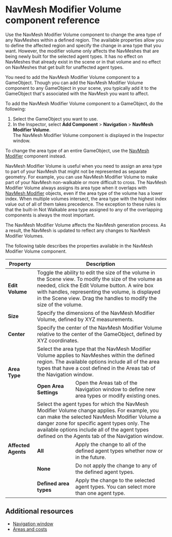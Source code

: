 # NavMesh Modifier Volume component reference

Use the NavMesh Modifier Volume component to change the area type of any NavMeshes within a defined region. The available properties allow you to define the affected region and specify the change in area type that you want. However, the modifier volume only affects the NavMeshes that are being newly built for the selected agent types. It has no effect on NavMeshes that already exist in the scene or in that volume and no effect on NavMeshes that get built for unaffected agent types.

You need to add the NavMesh Modifier Volume component to a GameObject. Though you can add the NavMesh Modifier Volume component to any GameObject in your scene, you typically add it to the GameObject that's associated with the NavMesh you want to affect.

To add the NavMesh Modifier Volume component to a GameObject, do the following:
1. Select the GameObject you want to use.
1. In the Inspector, select **Add Component** &gt; **Navigation** &gt; **NavMesh Modifier Volume**. <br/> The NavMesh Modifier Volume component is displayed in the Inspector window.

To change the area type of an entire GameObject, use the [NavMesh Modifier](NavMeshModifier.md) component instead.

NavMesh Modifier Volume is useful when you need to assign an area type to part of your NavMesh that might not be represented as separate geometry. For example, you can use NavMesh Modifier Volume to make part of your NavMesh non-walkable or more difficult to cross.
The NavMesh Modifier Volume always assigns its area type when it overlaps with [NavMesh Modifier](NavMeshModifier.md) objects, even if the area type of the volume has a lower index. When multiple volumes intersect, the area type with the highest index value out of all of them takes precedence. The exception to these rules is that the built-in Not Walkable area type assigned to any of the overlapping components is always the most important.

The NavMesh Modifier Volume affects the NavMesh generation process. As a result, the NavMesh is updated to reflect any changes to NavMesh Modifier Volumes.

The following table describes the properties available in the NavMesh Modifier Volume component.

<table>
  <thead>
    <tr>
      <th colspan="1"><strong>Property</strong></th>
      <th colspan="2"><strong>Description</strong></th>
    </tr>
  </thead>
  <tbody>
    <tr>
      <td rowspan="1"><strong> Edit Volume </strong></td>
      <td colspan="2">Toggle the ability to edit the size of the volume in the Scene view. To modify the size of the volume as needed, click the Edit Volume button. A wire box with handles, representing the volume, is displayed in the Scene view. Drag the handles to modify the size of the volume.</td>
    </tr>
    <tr>
      <td rowspan="1"><strong> Size </strong></td>
      <td colspan="2">Specify the dimensions of the NavMesh Modifier Volume, defined by XYZ measurements.</td>
    </tr>
    <tr>
      <td rowspan="1"><strong> Center </strong></td>
      <td colspan="2">Specify the center of the NavMesh Modifier Volume relative to the center of the GameObject, defined by XYZ coordinates. </td>
    </tr>
    <tr>
      <td rowspan="2"><strong> Area Type </strong></td>
      <td colspan="2">Select the area type that the NavMesh Modifier Volume applies to NavMeshes within the defined region. The available options include all of the area types that have a cost defined in the Areas tab of the Navigation window.</td>
    </tr>
    <tr>
      <td><strong> Open Area Settings </strong></td>
      <td>Open the Areas tab of the Navigation window to define new area types or modify existing ones.</td>
    </tr>
    <tr>
      <td rowspan="4"><strong> Affected Agents </strong></td>
      <td colspan="2">Select the agent types for which the NavMesh Modifier Volume change applies. For example, you can make the selected NavMesh Modifier Volume a danger zone for specific agent types only. The available options include all of the agent types defined on the Agents tab of the Navigation window.</td>
    </tr>
    <tr>
      <td><strong>All</strong></td>
      <td>Apply the change to all of the defined agent types whether now or in the future.</td>
    </tr>
    <tr>
      <td><strong>None</strong></td>
      <td>Do not apply the change to any of the defined agent types.</td>
    </tr>
    <tr>
      <td><strong>Defined area types</strong></td>
      <td>Apply the change to the selected agent types. You can select more than one agent type.</td>
    </tr>
  </tbody>
</table>

## Additional resources
- [Navigation window](NavigationWindow.md)
- [Areas and costs](AreasAndCosts.md)
